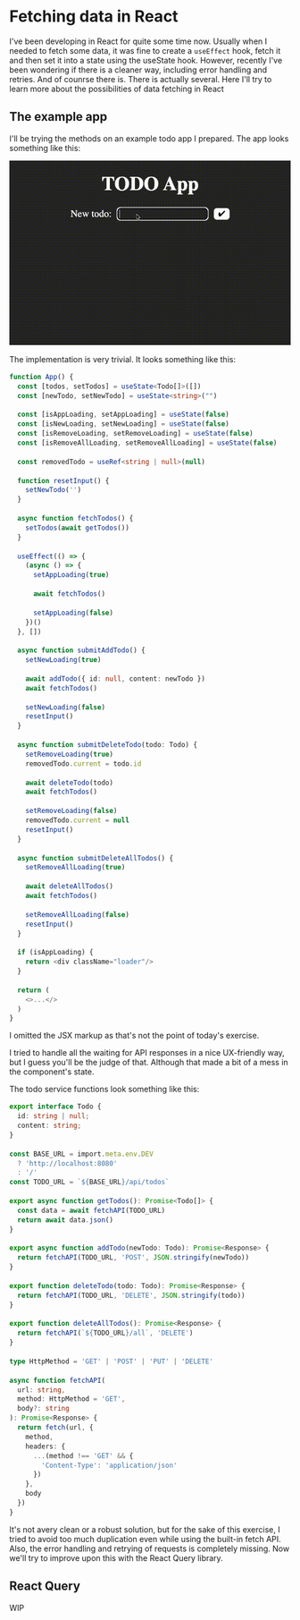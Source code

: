 # Fetching data in React

I've been developing in React for quite some time now. Usually when I needed to fetch some data, it was fine to create a `useEffect` hook, fetch it and then set it into a state using the useState hook. However, recently I've been wondering if there is a cleaner way, including error handling and retries. And of counrse there is. There is actually several. Here I'll try to learn more about the possibilities of data fetching in React

## The example app

I'll be trying the methods on an example todo app I prepared. The app looks something like this:

![TODO App example](../assets/images/todoapp-usage.gif)

The implementation is very trivial. It looks something like this:

```typescript
function App() {
  const [todos, setTodos] = useState<Todo[]>([])
  const [newTodo, setNewTodo] = useState<string>("")

  const [isAppLoading, setAppLoading] = useState(false)
  const [isNewLoading, setNewLoading] = useState(false)
  const [isRemoveLoading, setRemoveLoading] = useState(false)
  const [isRemoveAllLoading, setRemoveAllLoading] = useState(false)

  const removedTodo = useRef<string | null>(null)

  function resetInput() {
    setNewTodo('')
  }

  async function fetchTodos() {
    setTodos(await getTodos())
  }

  useEffect(() => {
    (async () => {
      setAppLoading(true)

      await fetchTodos()

      setAppLoading(false)
    })()
  }, [])

  async function submitAddTodo() {
    setNewLoading(true)

    await addTodo({ id: null, content: newTodo })
    await fetchTodos()

    setNewLoading(false)
    resetInput()
  }

  async function submitDeleteTodo(todo: Todo) {
    setRemoveLoading(true)
    removedTodo.current = todo.id

    await deleteTodo(todo)
    await fetchTodos()

    setRemoveLoading(false)
    removedTodo.current = null
    resetInput()
  }

  async function submitDeleteAllTodos() {
    setRemoveAllLoading(true)

    await deleteAllTodos()
    await fetchTodos()

    setRemoveAllLoading(false)
    resetInput()
  }

  if (isAppLoading) {
    return <div className="loader"/>
  }

  return (
    <>...</>
  )
}
```

I omitted the JSX markup as that's not the point of today's exercise.

I tried to handle all the waiting for API responses in a nice UX-friendly way, but I guess you'll be the judge of that. Although that made a bit of a mess in the component's state.

The todo service functions look something like this:

```typescript
export interface Todo {
  id: string | null;
  content: string;
}

const BASE_URL = import.meta.env.DEV
  ? 'http://localhost:8080'
  : '/'
const TODO_URL = `${BASE_URL}/api/todos`

export async function getTodos(): Promise<Todo[]> {
  const data = await fetchAPI(TODO_URL)
  return await data.json()
}

export async function addTodo(newTodo: Todo): Promise<Response> {
  return fetchAPI(TODO_URL, 'POST', JSON.stringify(newTodo))
}

export function deleteTodo(todo: Todo): Promise<Response> {
  return fetchAPI(TODO_URL, 'DELETE', JSON.stringify(todo))
}

export function deleteAllTodos(): Promise<Response> {
  return fetchAPI(`${TODO_URL}/all`, 'DELETE')
}

type HttpMethod = 'GET' | 'POST' | 'PUT' | 'DELETE'

async function fetchAPI(
  url: string,
  method: HttpMethod = 'GET',
  body?: string
): Promise<Response> {
  return fetch(url, {
    method,
    headers: {
      ...(method !== 'GET' && {
        'Content-Type': 'application/json'
      })
    },
    body
  })
}

```

It's not avery clean or a robust solution, but for the sake of this exercise, I tried to avoid too much duplication even while using the built-in fetch API. Also, the error handling and retrying of requests is completely missing. Now we'll try to improve upon this with the React Query library.

## React Query

WIP